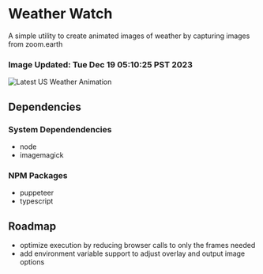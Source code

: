 # Weather Watch

A simple utility to create animated images of weather by capturing images from zoom.earth

### Image Updated: Tue Dec 19 05:10:25 PST 2023

![Latest US Weather Animation](animations/2023-12-19.webp)

## Dependencies
### System Dependendencies
* node
* imagemagick
### NPM Packages
* puppeteer
* typescript

## Roadmap
* optimize execution by reducing browser calls to only the frames needed
* add environment variable support to adjust overlay and output image options
